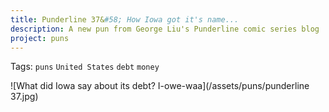 ```yaml
---
title: Punderline 37&#58; How Iowa got it's name...
description: A new pun from George Liu's Punderline comic series blog
project: puns
---
```

Tags: `puns` `United States` `debt` `money`

![What did Iowa say about its debt? I-owe-waa](/assets/puns/punderline 37.jpg)
